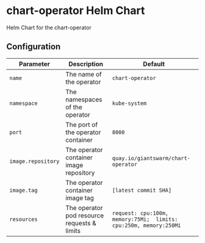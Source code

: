 # chart-operator Helm Chart
Helm Chart for the chart-operator

## Configuration

| Parameter          | Description                                 | Default                                                           |
|--------------------|---------------------------------------------|-------------------------------------------------------------------|
| `name`             | The name of the operator                    | `chart-operator`                                                  |
| `namespace`        | The namespaces of the operator              | `kube-system`                                                     |
| `port`             | The port of the operator container          | `8000`                                                            |
| `image.repository` | The operator container image repository     | `quay.io/giantswarm/chart-operator`                               |
| `image.tag`        | The operator container image tag            | `[latest commit SHA]`                                             |
| `resources`        | The operator pod resource requests & limits | `request: cpu:100m, memory:75Mi;  limits: cpu:250m, memory:250Mi` |

